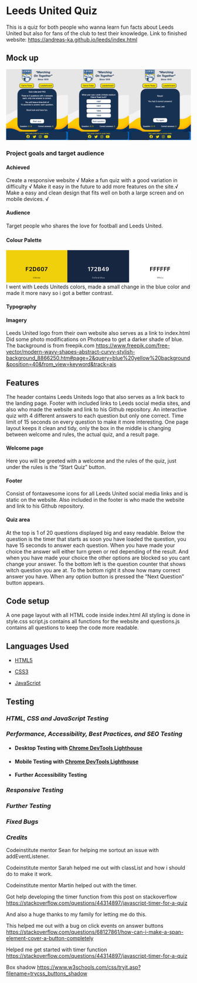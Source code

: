 # Leeds United Quiz #

This is a quiz for both people who wanna learn fun facts about Leeds United but also for fans of the club to test their knowledge.
Link to finished website: https://andreas-ka.github.io/leeds/index.html


## Mock up ##

![title](/assets/images/mockup-quiz.png)

### Project goals and target audience
#### Achieved
Create a responsive website √
Make a fun quiz with a good variation in difficulty √
Make it easy in the future to add more features on the site.√
Make a easy and clean design that fits well on both a large screen and on mobile devices. √

#### Audience
Target people who shares the love for football and Leeds United.



### 
    
#### Colour Palette
![title](/assets/images/color-palette.png)
I went with Leeds Uniteds colors, made a small change in the blue color and made it more navy so i got a better contrast.
       

#### Typography

        
#### Imagery
Leeds United logo from their own website also serves as a link to index.html
Did some photo modifications on Photopea to get a darker shade of blue.
The background is from freepik.com
https://www.freepik.com/free-vector/modern-wavy-shapes-abstract-curvy-stylish-background_8866250.htm#page=2&query=blue%20yellow%20background&position=40&from_view=keyword&track=ais

   
## Features
The header contains Leeds Uniteds logo that also serves as a link back to the landing page.
Footer with included links to Leeds social media sites, and also who made the website and link to his Github repository.
An interactive quiz with 4 different answers to each question but only one correct.
Time limit of 15 seconds on every question to make it more interesting.
One page layout keeps it clean and tidy, only the box in the middle is changing between welcome and rules, the actual quiz, and a result page.

#### Welcome page
Here you will be greeted with a welcome and the rules of the quiz, just under the rules is the “Start Quiz” button.

#### Footer
Consist of fontawesome icons for all Leeds United social media links and is static on the website.
Also included in the footer is who made the website and link to his Github repository.

#### Quiz area
At the top is 1 of 20 questions displayed big and easy readable.
Below the question is the timer that starts as soon you have loaded the question, you have 15 seconds to answer each question.
When you have made your choice the answer will either turn green or red depending of the result. And when you have made your choice the other options are blocked so you cant change your answer.
To the bottom left is the question counter that shows witch question you are at.
To the bottom right it show how many correct answer you have.
When any option button is pressed the “Next Question” button appears.

## Code setup
A one page layout with all HTML code inside index.html
All styling is done in style.css
script.js contains all functions for the website and questions.js contains all questions
to keep the code more readable.

## Languages Used

-   [HTML5](https://en.wikipedia.org/wiki/HTML5)

-   [CSS3](https://en.wikipedia.org/wiki/Cascading_Style_Sheets)

-   [JavaScript](https://en.wikipedia.org/wiki/JavaScript)


## __Testing__

### ***HTML, CSS and JavaScript Testing***



### ***Performance, Accessibility, Best Practices, and SEO Testing***

  

- #### Desktop Testing with [Chrome DevTools Lighthouse](https://developers.google.com/web/tools/lighthouse)

  
- #### Mobile Testing with [Chrome DevTools Lighthouse](https://developers.google.com/web/tools/lighthouse)

 

- #### Further Accessibility Testing

  

### ***Responsive Testing***

  

### ***Further Testing***



### ***Fixed Bugs***



### ***Credits***

Codeinstitute mentor Sean for helping me sortout an issue with addEventListener.

Codeinstitute mentor Sarah helped me out with classList and how i should do to make it work.

Codeinstitute mentor Martin helped out with the timer.

Got help developing the timer function from this post on stackoverflow https://stackoverflow.com/questions/44314897/javascript-timer-for-a-quiz

And also a huge thanks to my family for letting me do this.

This helped me out with a bug on click events on answer buttons https://stackoverflow.com/questions/68127861/how-can-i-make-a-span-element-cover-a-button-completely

Helped me get started with timer function https://stackoverflow.com/questions/44314897/javascript-timer-for-a-quiz

Box shadow https://www.w3schools.com/css/tryit.asp?filename=trycss_buttons_shadow

